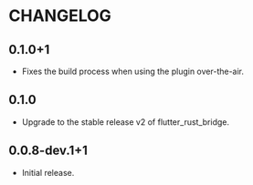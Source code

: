 # CHANGELOG

## 0.1.0+1

- Fixes the build process when using the plugin over-the-air.

## 0.1.0

- Upgrade to the stable release v2 of flutter_rust_bridge.

## 0.0.8-dev.1+1

- Initial release.
